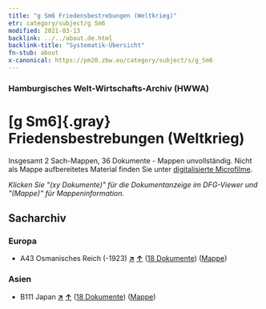 ```yaml
---
title: "g Sm6 Friedensbestrebungen (Weltkrieg)"
etr: category/subject/g Sm6
modified: 2021-03-13
backlink: ../../about.de.html
backlink-title: "Systematik-Übersicht"
fn-stub: about
x-canonical: https://pm20.zbw.eu/category/subject/s/g_Sm6
---
```


### Hamburgisches Welt-Wirtschafts-Archiv (HWWA)
# [g Sm6]{.gray}&#8201; Friedensbestrebungen (Weltkrieg)&#160; 




Insgesamt 2 Sach-Mappen, 36 Dokumente - Mappen unvollständig.
Nicht als Mappe aufbereitetes Material finden Sie unter [digitalisierte Microfilme](/film/h1_sh.de.html).

_Klicken Sie "(xy Dokumente)" für die Dokumentanzeige im DFG-Viewer und "(Mappe)" für Mappeninformation._

## Sacharchiv




### Europa

- A43 Osmanisches Reich (-1923) [**&nearr;**](../../../geo/i/141034/about.de.html "Osmanisches Reich (-1923) (alle Mappen)") [**&uarr;**](../../../geo/about.de.html#A43 "Ländersystematik") (<a href="https://pm20.zbw.eu/dfgview/sh/141034,144577" title="über: Osmanisches Reich (-1923) : Friedensbestrebungen (Weltkrieg)" target="_blank">18 Dokumente</a>) ([Mappe](../../../../folder/sh/1410xx/141034/1445xx/144577/about.de.html))

### Asien

- B111 Japan [**&nearr;**](../../../geo/i/141272/about.de.html "Japan (alle Mappen)") [**&uarr;**](../../../geo/about.de.html#B111 "Ländersystematik") (<a href="https://pm20.zbw.eu/dfgview/sh/141272,144577" title="über: Japan : Friedensbestrebungen (Weltkrieg)" target="_blank">18 Dokumente</a>) ([Mappe](../../../../folder/sh/1412xx/141272/1445xx/144577/about.de.html))


